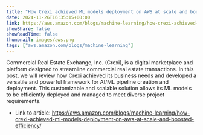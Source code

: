 ```yaml
---
title: "How Crexi achieved ML models deployment on AWS at scale and boosted efficiency"
date: 2024-11-26T16:35:15+00:00
link: https://aws.amazon.com/blogs/machine-learning/how-crexi-achieved-ml-models-deployment-on-aws-at-scale-and-boosted-efficiency/
showShare: false
showReadTime: false
thumbnail: images/aws.png
tags: ["aws.amazon.com/blogs/machine-learning"]
---
```

Commercial Real Estate Exchange, Inc. (Crexi), is a digital marketplace and platform designed to streamline commercial real estate transactions. In this post, we will review how Crexi achieved its business needs and developed a versatile and powerful framework for AI/ML pipeline creation and deployment. This customizable and scalable solution allows its ML models to be efficiently deployed and managed to meet diverse project requirements.

- Link to article: https://aws.amazon.com/blogs/machine-learning/how-crexi-achieved-ml-models-deployment-on-aws-at-scale-and-boosted-efficiency/